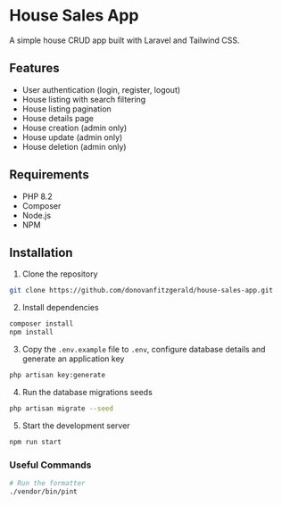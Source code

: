 # House Sales App

A simple house CRUD app built with Laravel and Tailwind CSS.

## Features

- User authentication (login, register, logout)
- House listing with search filtering
- House listing pagination
- House details page
- House creation (admin only)
- House update (admin only)
- House deletion (admin only)

## Requirements

- PHP 8.2
- Composer
- Node.js
- NPM

## Installation

1. Clone the repository

```bash
git clone https://github.com/donovanfitzgerald/house-sales-app.git
```

2. Install dependencies

```bash
composer install
npm install
```

3. Copy the `.env.example` file to `.env`, configure database details and generate an application key

```bash
php artisan key:generate
```

4. Run the database migrations seeds

```bash
php artisan migrate --seed
```

5. Start the development server

```bash
npm run start
```

### Useful Commands

```bash
# Run the formatter
./vendor/bin/pint
```
